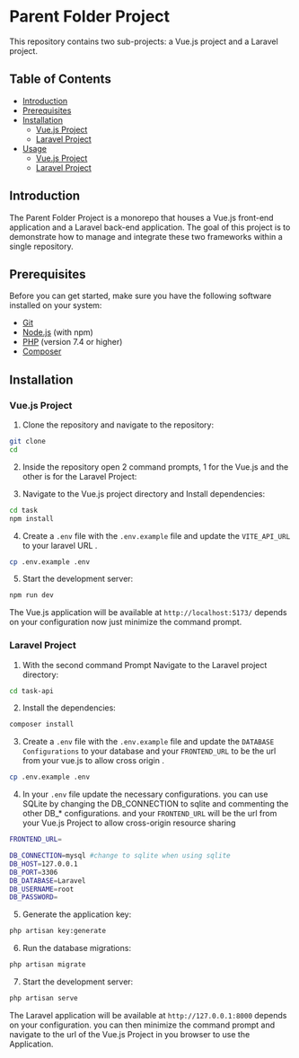 # Parent Folder Project

This repository contains two sub-projects: a Vue.js project and a Laravel project.

## Table of Contents

- [Introduction](#introduction)
- [Prerequisites](#prerequisites)
- [Installation](#installation)
  - [Vue.js Project](#vue-js-project)
  - [Laravel Project](#laravel-project)
- [Usage](#usage)
  - [Vue.js Project](#vue-js-project-1)
  - [Laravel Project](#laravel-project-1)

## Introduction

The Parent Folder Project is a monorepo that houses a Vue.js front-end application and a Laravel back-end application. The goal of this project is to demonstrate how to manage and integrate these two frameworks within a single repository.

## Prerequisites

Before you can get started, make sure you have the following software installed on your system:

- [Git](https://git-scm.com/)
- [Node.js](https://nodejs.org/) (with npm)
- [PHP](https://www.php.net/) (version 7.4 or higher)
- [Composer](https://getcomposer.org/)

## Installation

### Vue.js Project

1. Clone the repository and navigate to the repository:

```bash
git clone 
cd
```
2. Inside the repository open 2 command prompts, 1 for the Vue.js and the other is for the Laravel Project:

3. Navigate to the Vue.js project directory and Install dependencies:

```bash
cd task
npm install
```

4. Create a `.env` file with the `.env.example` file and update the `VITE_API_URL` to your laravel URL .
```bash
cp .env.example .env
```

5. Start the development server:
```bash
npm run dev
```

The Vue.js application will be available at `http://localhost:5173/` depends on your configuration now just minimize the command prompt.

### Laravel Project

1. With the second command Prompt Navigate to the Laravel project directory:
```bash
cd task-api
```

2. Install the dependencies:
```bash
composer install
```

3.  Create a `.env` file with the `.env.example` file and update the `DATABASE Configurations` to your database and your `FRONTEND_URL` to be the url from your vue.js to allow cross origin .
```bash
cp .env.example .env
```

4. In your `.env` file update the necessary configurations. you can use SQLite by changing the DB_CONNECTION to sqlite and commenting the other DB_* configurations. and your `FRONTEND_URL` will be the url from your Vue.js Project to allow cross-origin resource sharing
```bash
FRONTEND_URL=

DB_CONNECTION=mysql #change to sqlite when using sqlite
DB_HOST=127.0.0.1
DB_PORT=3306
DB_DATABASE=Laravel
DB_USERNAME=root
DB_PASSWORD=
```

5. Generate the application key:
```bash
php artisan key:generate
```

6. Run the database migrations:
```bash
php artisan migrate
```

7. Start the development server:
```bash
php artisan serve
```

The Laravel application will be available at `http://127.0.0.1:8000` depends on your configuration. you can then minimize the command prompt and navigate to the url of the Vue.js Project in you browser to use the Application.